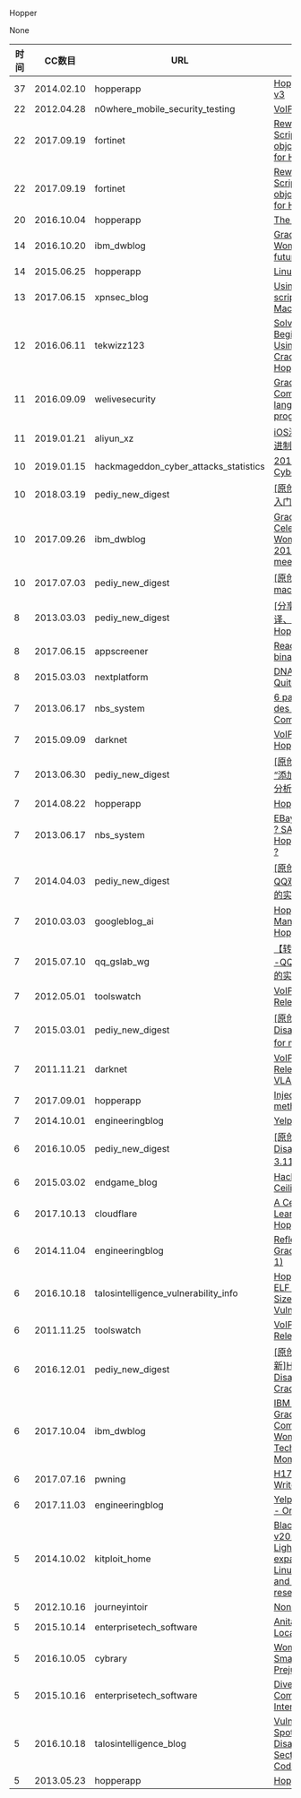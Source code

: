 Hopper

None

| 时间 | CC数目 | URL | 标题 |
| ---- | ----- | --- | --- |
| 37 | 2014.02.10 | hopperapp | [Hopper Disassembler v3](https://www.hopperapp.com/blog/?p=7) |
| 22 | 2012.04.28 | n0where_mobile_security_testing | [VoIP VLAN Hopper](https://n0where.net/voip-vlan-hopper) |
| 22 | 2017.09.19 | fortinet | [Rewriting IDAPython Script objc2_xrefs_helper.py for Hopper](https://www.fortinet.com/blog/threat-research/rewriting-idapython-script-objc2-xrefs-helper-py-for-hopper.html) |
| 22 | 2017.09.19 | fortinet | [Rewriting IDAPython Script objc2_xrefs_helper.py for Hopper](https://blog.fortinet.com/2017/09/19/rewriting-idapython-script-objc2-xrefs-helper-py-for-hopper) |
| 20 | 2016.10.04 | hopperapp | [The Next Step…](https://www.hopperapp.com/blog/?p=171) |
| 14 | 2016.10.20 | ibm_dwblog | [Grace Hopper 2016 – Women and the future of technology](https://developer.ibm.com/dwblog/2016/grace-hopper-celebration-women-technology/) |
| 14 | 2015.06.25 | hopperapp | [Linux SDK](https://www.hopperapp.com/blog/?p=150) |
| 13 | 2017.06.15 | xpnsec_blog | [Using Hopper scripting to analyse MacRansom](https://blog.xpnsec.com/hopper-scripting-macransom/) |
| 12 | 2016.06.11 | tekwizz123 | [Solving Crackmes: A Beginner's Guide Using LuCiFeR's Crackme 2 and Hopper Disassembler](http://tekwizz123.blogspot.com/2016/06/solving-crackmes-beginners-guide-using.html) |
| 11 | 2016.09.09 | welivesecurity | [Grace Hopper: Computer bugs & the language of programming](https://www.welivesecurity.com/2016/09/09/grace-hopper-computer-bugs-language-programming/) |
| 11 | 2019.01.21 | aliyun_xz | [iOS渗透测试工具之二进制代码分析与调试篇](https://xz.aliyun.com/t/3911) |
| 10 | 2019.01.15 | hackmageddon_cyber_attacks_statistics | [2018: A Year of Cyber Attacks](https://www.hackmageddon.com/2019/01/15/2018-a-year-of-cyber-attacks/) |
| 10 | 2018.03.19 | pediy_new_digest | [[原创]iOS 11上的破解入门教程](https://bbs.pediy.com/thread-225282.htm) |
| 10 | 2017.09.26 | ibm_dwblog | [Grace Hopper Celebration of Women in Computing 2017 – IBM hopes to meet you there!](https://developer.ibm.com/dwblog/2017/grace-hopper-2017-ibm-jobs/) |
| 10 | 2017.07.03 | pediy_new_digest | [[原创]浅谈macRansom](https://bbs.pediy.com/thread-218951.htm) |
| 8 | 2013.03.03 | pediy_new_digest | [[分享]MAC下的反编译、反汇编和调试神器Hopper Disassembler](https://bbs.pediy.com/thread-163511.htm) |
| 8 | 2017.06.15 | appscreener | [Reading iOS app binary files](https://appscreener.us/blog/reading-ios-app-binary-files/) |
| 8 | 2015.03.03 | nextplatform | [DNA Sequencing: Not Quite HPC Yet](https://www.nextplatform.com/2015/03/03/dna-sequencing-not-quite-hpc-yet/) |
| 7 | 2013.06.17 | nbs_system | [6 paris sur l’avenir des solutions e-Commerce](https://www.nbs-system.com/blog/avenir-des-solutions-e-commerce/) |
| 7 | 2015.09.09 | darknet | [VoIP Hopper – VLAN Hopping Tool](https://www.darknet.org.uk/2008/01/voip-hopper-vlan-hopping-tool/) |
| 7 | 2013.06.30 | pediy_new_digest | [[原创]逆向iOS SDK -- “添加本地通知”的流程分析](https://bbs.pediy.com/thread-174525.htm) |
| 7 | 2014.08.22 | hopperapp | [Hopper 3.4.1](https://www.hopperapp.com/blog/?p=117) |
| 7 | 2013.06.17 | nbs_system | [EBay to buy Intershop ? SAP to acquire Fred Hopper & Fact finder ?](https://www.nbs-system.com/blog/ebay-to-buy-intershop-sap-to-buy-fred-hopper/) |
| 7 | 2014.04.03 | pediy_new_digest | [[原创]IOS游戏辅助--QQ欢乐斗地主记牌器的实现](https://bbs.pediy.com/thread-186277.htm) |
| 7 | 2010.03.03 | googleblog_ai | [Hopping on a Face Manifold via People Hopper](https://ai.googleblog.com/2010/03/hopping-on-face-manifold-via-people.html) |
| 7 | 2015.07.10 | qq_gslab_wg | [【转载】IOS游戏辅助--QQ欢乐斗地主记牌器的实现](http://gslab.qq.com/article-25-1.html) |
| 7 | 2012.05.01 | toolswatch | [VoIP Hopper v2.04 Released](http://www.toolswatch.org/2012/05/voip-hopper-v2-04-released/) |
| 7 | 2015.03.01 | pediy_new_digest | [[原创]破解Hopper Disassembler v3.7.8 for mac的艰难历程](https://bbs.pediy.com/thread-198299.htm) |
| 7 | 2011.11.21 | darknet | [VoIP Hopper 2.01 Released – IP Phone VLAN Hopping Tool](https://www.darknet.org.uk/2011/11/voip-hopper-2-01-released-ip-phone-vlan-hopping-tool/) |
| 7 | 2017.09.01 | hopperapp | [Injecting missing methods at runtime](https://www.hopperapp.com/blog/?p=219) |
| 7 | 2014.10.01 | engineeringblog | [Yelp At Grace Hopper](https://engineeringblog.yelp.com/2014/10/yelp-at-grace-hopper.html) |
| 6 | 2016.10.05 | pediy_new_digest | [[原创]分享一个Hopper Disassembler v3 3.11.22 的不完美补丁](https://bbs.pediy.com/thread-213064.htm) |
| 6 | 2015.03.02 | endgame_blog | [Hacking the Glass Ceiling](https://www.endgame.com/blog/technical-blog/hacking-glass-ceiling) |
| 6 | 2017.10.13 | cloudflare | [A Celebration of Learning at Grace Hopper](https://blog.cloudflare.com/a-celebration-of-learning-at-grace-hopper/) |
| 6 | 2014.11.04 | engineeringblog | [Reflections from Grace Hopper (Part 1)](https://engineeringblog.yelp.com/2014/11/reflections-from-grace-hopper-part-1.html) |
| 6 | 2016.10.18 | talosintelligence_vulnerability_info | [Hopper Disassembler ELF Section Header Size Code Execution Vulnerability](https://talosintelligence.com/vulnerability_reports/TALOS-2016-0222) |
| 6 | 2011.11.25 | toolswatch | [VoIP Hopper v2.01 Released](http://www.toolswatch.org/2011/11/voip-hopper-v2-01-released/) |
| 6 | 2016.12.01 | pediy_new_digest | [[原创][20161202更新]Hopper Disassembler v4.0.8 Cracked By PiaoYun](https://bbs.pediy.com/thread-214332.htm) |
| 6 | 2017.10.04 | ibm_dwblog | [IBM honored with Grace Hopper Top Companies for Women Technologists Momentum Award](https://developer.ibm.com/dwblog/2017/ibm-grace-hopper-momentum-award/) |
| 6 | 2017.07.16 | pwning | [H1702 CTF 2017 - Writeups](https://pwning.re/2017/07/16/h1702-ctf/) |
| 6 | 2017.11.03 | engineeringblog | [Yelp @ Grace Hopper - Orlando Edition!](https://engineeringblog.yelp.com/2017/11/yelp-returned-to-grace-hopper-once-more-in-orlando.html) |
| 5 | 2014.10.02 | kitploit_home | [BlackArch Linux v2014.10.07 - Lightweight expansion to Arch Linux for pentesters and security researchers](https://www.kitploit.com/2014/10/blackarch-linux-v20141007-lightweight.html) |
| 5 | 2012.10.16 | journeyintoir | [None](http://journeyintoir.blogspot.com/2012/10/so-you-wanna-be-dfir-blogger.html) |
| 5 | 2015.10.14 | enterprisetech_software | [Anita Borg Opens Local Organizations](https://www.enterprisetech.com/2015/10/14/anita-borg-opens-local-organizations/) |
| 5 | 2016.10.05 | cybrary | [Women in Tech – Smashing Myths and Prejudice](https://www.cybrary.it/2016/10/women-in-tech/) |
| 5 | 2015.10.16 | enterprisetech_software | [Diversity 2.0: Tech Companies Rewrite Internal Hiring Code](https://www.enterprisetech.com/2015/10/16/diversity-v2-tech-companies-rewrite-internal-hiring-code/) |
| 5 | 2016.10.18 | talosintelligence_blog | [Vulnerability Spotlight: Hopper Disassembler ELF Section Header Size Code Execution](https://blog.talosintelligence.com/2016/10/hopper.html) |
| 5 | 2013.05.23 | hopperapp | [Hopper 2.7.14](https://www.hopperapp.com/blog/?p=12) |
